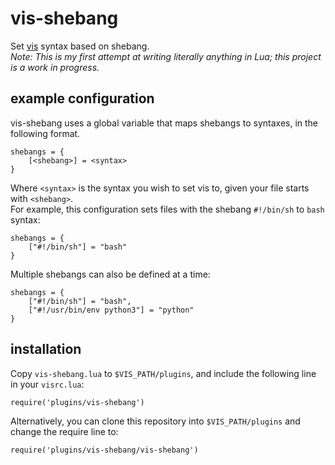 # vis-shebang
Set [vis](https://github.com/martanne/vis) syntax based on shebang.  
*Note: This is my first attempt at writing literally anything in Lua; this project is a work in progress.*

## example configuration
vis-shebang uses a global variable that maps shebangs to syntaxes, in the following format.

    shebangs = {
        [<shebang>] = <syntax>
    }

Where `<syntax>` is the syntax you wish to set vis to, given your file starts with `<shebang>`.  
For example, this configuration sets files with the shebang `#!/bin/sh` to `bash` syntax:

    shebangs = {
        ["#!/bin/sh"] = "bash"
    }

Multiple shebangs can also be defined at a time:

    shebangs = {
        ["#!/bin/sh"] = "bash",
        ["#!/usr/bin/env python3"] = "python"
    }

## installation
Copy `vis-shebang.lua` to `$VIS_PATH/plugins`, and include the following line in your `visrc.lua`:

    require('plugins/vis-shebang')

Alternatively, you can clone this repository into `$VIS_PATH/plugins` and change the require line to:

    require('plugins/vis-shebang/vis-shebang')

